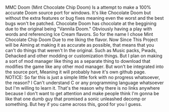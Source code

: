 MMC Doom (Mint Chocolate Chip Doom) Is a attempt to make a 100% accurate Doom source port for windows. It's like Chocolate Doom but without the extra features or bug fixes meaning even the worst and the best bugs won't be patched.
Chocolate Doom has chocolate at the beggining due to the original being "Vannila Doom." Obviously having a play with words and referencing Ice Cream flavors. So for the name I chose Mint Chocolate Chip Doom Due to me liking the flavor.
Now Since This Project will be Aiming at making it as accurate as possible, that means that you can't do things that weren't In the original. Such as Music packs, Pwads, Dehacked and other modding or customization things.
But I plan on making a sort of mod manager like thing as a separate thing to download that modifies the game like any other mod manager. But won't be integrated into the source port, Meaning it will probably have it's own github page.
NOTICE: So far this is just a simple little fork with no progress whatsoever, the reason? I Can't understand C or any programming language whatsoever but I'm willing to learn it. That's the reason why there is no links anywhere because I don't want to get attention and make people think I'm gonna be like that one dumb guy that promised a sonic unleashed decomp or something. But hey if you came across this, good for you I guess.
